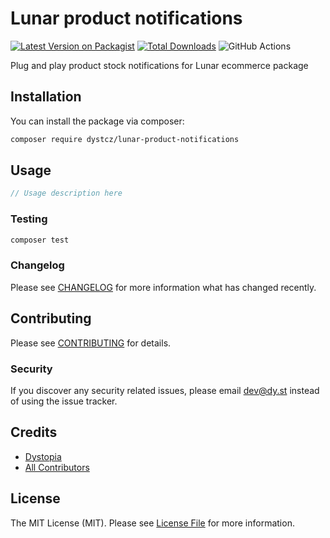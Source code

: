 # Lunar product notifications

[![Latest Version on Packagist](https://img.shields.io/packagist/v/dystcz/lunar-product-notifications.svg?style=flat-square)](https://packagist.org/packages/dystcz/lunar-product-notifications)
[![Total Downloads](https://img.shields.io/packagist/dt/dystcz/lunar-product-notifications.svg?style=flat-square)](https://packagist.org/packages/dystcz/lunar-product-notifications)
![GitHub Actions](https://github.com/dystcz/lunar-product-notifications/actions/workflows/main.yml/badge.svg)

Plug and play product stock notifications for Lunar ecommerce package

## Installation

You can install the package via composer:

```bash
composer require dystcz/lunar-product-notifications
```

## Usage

```php
// Usage description here
```

### Testing

```bash
composer test
```

### Changelog

Please see [CHANGELOG](CHANGELOG.md) for more information what has changed recently.

## Contributing

Please see [CONTRIBUTING](CONTRIBUTING.md) for details.

### Security

If you discover any security related issues, please email dev@dy.st instead of using the issue tracker.

## Credits

-   [Dystopia](https://github.com/dystcz)
-   [All Contributors](../../contributors)

## License

The MIT License (MIT). Please see [License File](LICENSE.md) for more information.
